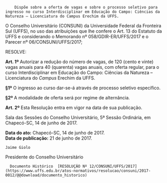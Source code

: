         Dispõe sobre a oferta de vagas e sobre o processo seletivo para ingresso no curso Interdisciplinar em Educação do Campo: Ciências da Natureza – Licenciatura do Campus Erechim da UFFS.  

O Conselho Universitário (CONSUNI) da Universidade Federal da Fronteira Sul (UFFS), no uso das atribuições que lhe confere o Art. 13 do Estatuto da UFFS e considerando o Memorando nº 058/GDIR-ER/UFFS/2017 e o Parecer nº 06/CONSUNI/UFFS/2017;

  

 RESOLVE:

  **Art. 1º** Autorizar a redução do número de vagas, de 120 (cento e vinte) vagas anuais para 40 (quarenta) vagas anuais, com oferta regular, para o curso Interdisciplinar em Educação do Campo: Ciências da Natureza – Licenciatura do *Campus* Erechim da UFFS.

 **§1º** O ingresso ao curso dar-se-á através de processo seletivo específico.

 **§2º** A modalidade de oferta será por regime de alternância.

  **Art. 2º** Esta Resolução entra em vigor na data de sua publicação.

  

 Sala das Sessões do Conselho Universitário, 5ª Sessão Ordinária, em Chapecó-SC, 14 de junho de 2017.

   **Data do ato:** Chapecó-SC, 14 de junho de 2017.   
 **Data de publicação:**  21 de junho de 2017. 

    Jaime Giolo   
 Presidente do Conselho Universitário 

      Documento Histórico  [RESOLUÇÃO Nº 12/CONSUNI/UFFS/2017](https://www.uffs.edu.br/atos-normativos/resolucao/consuni/2017-0012/@@download/documento_historico)     
      